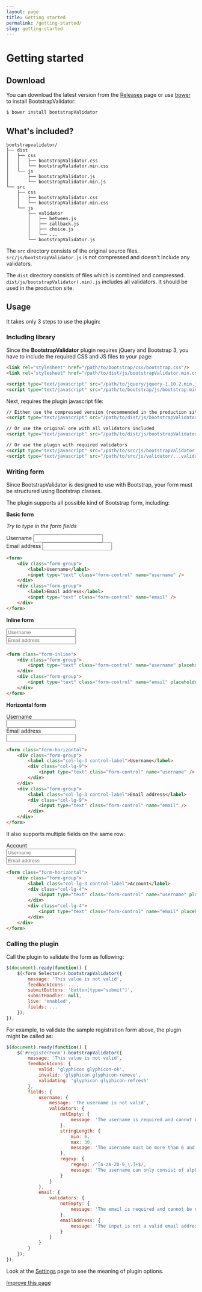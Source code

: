 ```yaml
---
layout: page
title: Getting started
permalink: /getting-started/
slug: getting-started
---
```


# Getting started

## Download

You can download the latest version from the [Releases](https://github.com/nghuuphuoc/bootstrapvalidator/releases) page or use [bower](http://bower.io) to install BootstrapValidator:

```bash
$ bower install bootstrapValidator
```

## What's included?

```
bootstrapvalidator/
├── dist
│   ├── css
│   │   ├── bootstrapValidator.css
│   │   └── bootstrapValidator.min.css
│   └── js
│       ├── bootstrapValidator.js
│       └── bootstrapValidator.min.js
└── src
    ├── css
    │   ├── bootstrapValidator.css
    │   └── bootstrapValidator.min.css
    └── js
        ├── validator
        │   ├── between.js
        │   ├── callback.js
        │   ├── choice.js
        │   └── ...
        └── bootstrapValidator.js
```

The ```src``` directory consists of the original source files. ```src/js/bootstrapValidator.js``` is not compressed and doesn't include any validators.

The ```dist``` directory consists of files which is combined and compressed.
```dist/js/bootstrapValidator(.min).js``` includes all validators.
It should be used in the production site.

## Usage

It takes only 3 steps to use the plugin:

### Including library

Since the __BootstrapValidator__ plugin requires jQuery and Bootstrap 3, you have to include the required CSS and JS files to your page:

```html
<link rel="stylesheet" href="/path/to/bootstrap/css/bootstrap.css"/>
<link rel="stylesheet" href="/path/to/dist/js/bootstrapValidator.min.css"/>

<script type="text/javascript" src="/path/to/jquery/jquery-1.10.2.min.js"></script>
<script type="text/javascript" src="/path/to/bootstrap/js/bootstrap.min.js"></script>
```

Next, requires the plugin javascript file:

```html
// Either use the compressed version (recommended in the production site)
<script type="text/javascript" src="/path/to/dist/js/bootstrapValidator.min.js"></script>

// Or use the original one with all validators included
<script type="text/javascript" src="/path/to/dist/js/bootstrapValidator.js"></script>

// Or use the plugin with required validators
<script type="text/javascript" src="/path/to/src/js/bootstrapValidator.js"></script>
<script type="text/javascript" src="/path/to/src/js/validator/...validator..."></script>
```

### Writing form

Since BootstrapValidator is designed to use with Bootstrap, your form must be structured using Bootstrap classes.

The plugin supports all possible kind of Bootstrap form, including:

__Basic form__

_Try to type in the form fields_

<div class="row">
    <div class="col-lg-6 col-lg-offset-3">
        <form class="registerForm">
            <div class="form-group">
                <label>Username</label>
                <input type="text" class="form-control" name="username" />
            </div>
            <div class="form-group">
                <label>Email address</label>
                <input type="text" class="form-control" name="email" />
            </div>
        </form>
    </div>
</div>

```html
<form>
    <div class="form-group">
        <label>Username</label>
        <input type="text" class="form-control" name="username" />
    </div>
    <div class="form-group">
        <label>Email address</label>
        <input type="text" class="form-control" name="email" />
    </div>
</form>
```

__Inline form__

<div class="row">
    <div class="col-lg-6 col-lg-offset-3">
        <form class="form-inline registerForm" style="margin-bottom: 20px;">
            <div class="form-group">
                <input type="text" class="form-control" name="username" placeholder="Username" />
            </div>
            <div class="form-group">
                <input type="text" class="form-control" name="email" placeholder="Email address" />
            </div>
        </form>
    </div>
</div>

```html
<form class="form-inline">
    <div class="form-group">
        <input type="text" class="form-control" name="username" placeholder="Username" />
    </div>
    <div class="form-group">
        <input type="text" class="form-control" name="email" placeholder="Email address" />
    </div>
</form>
```

__Horizontal form__

<div class="row">
    <div class="col-lg-6 col-lg-offset-3">
        <form class="form-horizontal registerForm">
            <div class="form-group">
                <label class="col-lg-3 control-label">Username</label>
                <div class="col-lg-9">
                    <input type="text" class="form-control" name="username" />
                </div>
            </div>
            <div class="form-group">
                <label class="col-lg-3 control-label">Email address</label>
                <div class="col-lg-9">
                    <input type="text" class="form-control" name="email" />
                </div>
            </div>
        </form>
    </div>
</div>

```html
<form class="form-horizontal">
    <div class="form-group">
        <label class="col-lg-3 control-label">Username</label>
        <div class="col-lg-9">
            <input type="text" class="form-control" name="username" />
        </div>
    </div>
    <div class="form-group">
        <label class="col-lg-3 control-label">Email address</label>
        <div class="col-lg-9">
            <input type="text" class="form-control" name="email" />
        </div>
    </div>
</form>
```

It also supports multiple fields on the same row:

<div class="row">
    <div class="col-lg-6 col-lg-offset-3">
        <form class="form-horizontal registerForm">
            <div class="form-group">
                <label class="col-lg-3 control-label">Account</label>
                <div class="col-lg-4">
                    <input type="text" class="form-control" name="username" placeholder="Username" />
                </div>
                <div class="col-lg-4">
                    <input type="text" class="form-control" name="email" placeholder="Email address" />
                </div>
            </div>
        </form>
    </div>
</div>

```html
<form class="form-horizontal">
    <div class="form-group">
        <label class="col-lg-3 control-label">Account</label>
        <div class="col-lg-4">
            <input type="text" class="form-control" name="username" placeholder="Username" />
        </div>
        <div class="col-lg-4">
            <input type="text" class="form-control" name="email" placeholder="Email address" />
        </div>
    </div>
</form>
```

### Calling the plugin

Call the plugin to validate the form as following:

```javascript
$(document).ready(function() {
    $(<form Selector>).bootstrapValidator({
        message: 'This value is not valid',
        feedbackIcons: ...,
        submitButtons: 'button[type="submit"]',
        submitHandler: null,
        live: 'enabled',
        fields: ...
    });
});
```

For example, to validate the sample registration form above, the plugin might be called as:

```javascript
$(document).ready(function() {
    $('#registerForm').bootstrapValidator({
        message: 'This value is not valid',
        feedbackIcons: {
            valid: 'glyphicon glyphicon-ok',
            invalid: 'glyphicon glyphicon-remove',
            validating: 'glyphicon glyphicon-refresh'
        },
        fields: {
            username: {
                message: 'The username is not valid',
                validators: {
                    notEmpty: {
                        message: 'The username is required and cannot be empty'
                    },
                    stringLength: {
                        min: 6,
                        max: 30,
                        message: 'The username must be more than 6 and less than 30 characters long'
                    },
                    regexp: {
                        regexp: /^[a-zA-Z0-9_\.]+$/,
                        message: 'The username can only consist of alphabetical, number, dot and underscore'
                    }
                }
            },
            email: {
                validators: {
                    notEmpty: {
                        message: 'The email is required and cannot be empty'
                    },
                    emailAddress: {
                        message: 'The input is not a valid email address'
                    }
                }
            }
        }
    });
});
```

Look at the [Settings](/settings/) page to see the meaning of plugin options.

<a href="https://github.com/nghuuphuoc/bootstrapvalidator/edit/gh-pages/getting-started.md" class="btn btn-info">Improve this page</a>

<script>
$(document).ready(function() {
    $('.registerForm').bootstrapValidator({
        message: 'This value is not valid',
        feedbackIcons: {
            valid: 'glyphicon glyphicon-ok',
            invalid: 'glyphicon glyphicon-remove',
            validating: 'glyphicon glyphicon-refresh'
        },
        fields: {
            username: {
                message: 'The username is not valid',
                validators: {
                    notEmpty: {
                        message: 'The username is required and cannot be empty'
                    },
                    stringLength: {
                        min: 6,
                        max: 30,
                        message: 'The username must be more than 6 and less than 30 characters long'
                    },
                    regexp: {
                        regexp: /^[a-zA-Z0-9_\.]+$/,
                        message: 'The username can only consist of alphabetical, number, dot and underscore'
                    }
                }
            },
            email: {
                validators: {
                    notEmpty: {
                        message: 'The email is required and cannot be empty'
                    },
                    emailAddress: {
                        message: 'The input is not a valid email address'
                    }
                }
            }
        }
    });
});
</script>



